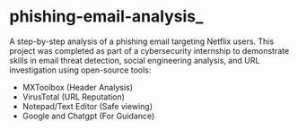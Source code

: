 # phishing-email-analysis_
 A step-by-step analysis of a phishing email targeting Netflix users. This project was completed as part of a cybersecurity internship to demonstrate skills in email threat detection, social engineering analysis, and URL investigation using open-source tools:

- MXToolbox (Header Analysis)
- VirusTotal (URL Reputation)
- Notepad/Text Editor (Safe viewing)
- Google and Chatgpt (For Guidance)
